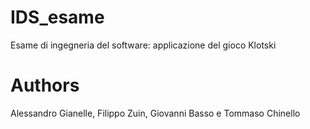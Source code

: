 # IDS_esame
Esame di ingegneria del software:
applicazione del gioco Klotski

# Authors
Alessandro Gianelle, Filippo Zuin, Giovanni Basso e Tommaso Chinello
